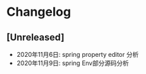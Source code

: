 # Changelog

## [Unreleased]

- 2020年11月6日: spring property editor 分析
- 2020年11月9日: spring Env部分源码分析
